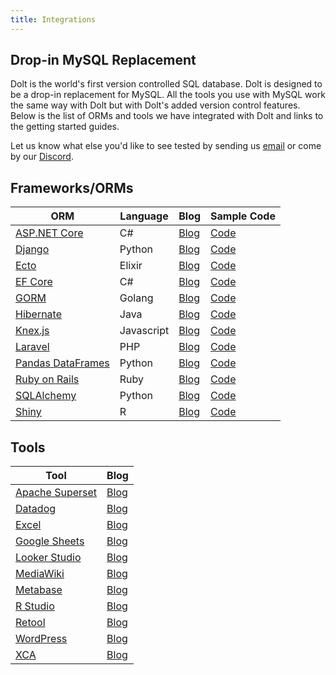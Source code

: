 ```yaml
---
title: Integrations
---
```


## Drop-in MySQL Replacement

Dolt is the world's first version controlled SQL database. Dolt is designed to be a drop-in replacement for MySQL. All the tools you use with MySQL work the same way with Dolt but with Dolt's added version control features. Below is the list of ORMs and tools we have integrated with Dolt and links to the getting started guides. 

Let us know what else you'd like to see tested by sending us [email](mailto:interest@dolthub.com) or come by our [Discord](https://discord.gg/gqr7K4VNKe). 

## Frameworks/ORMs
| ORM                                                                                       | Language   | Blog                                                                           | Sample Code                                                                  | 
|-------------------------------------------------------------------------------------------|------------|--------------------------------------------------------------------------------|------------------------------------------------------------------------------|
| [ASP.NET Core](https://learn.microsoft.com/en-us/aspnet/core/introduction-to-aspnet-core) | C#         | [Blog](https://www.dolthub.com/blog/2024-02-28-works-with-dolt-dotnet-webapp/) | [Code](https://github.com/dolthub/dolt-dotnet-webapp-sample)                 |
| [Django](https://www.djangoproject.com/)                                                  | Python     | [Blog](https://www.dolthub.com/blog/2024-01-31-dolt-django/)                   | [Code](https://github.com/dolthub/dolt_django)                               |
| [Ecto](https://hexdocs.pm/ecto/Ecto.html)                                                 | Elixir     | [Blog](https://www.dolthub.com/blog/2021-07-16-ecto-dolt/)                     | [Code](https://github.com/VinaiRachakonda/Ecto-Dolt-Sample)                  |
| [EF Core](https://learn.microsoft.com/en-us/ef/core/)                                     | C#         | [Blog](https://www.dolthub.com/blog/2023-12-04-works-with-dolt-efcore/)        | [Code](https://github.com/dolthub/efcore-sample)                             |
| [GORM](https://gorm.io/docs/)                                                             | Golang     | [Blog](https://www.dolthub.com/blog/2024-03-15-gorm-with-dolt)                 | [Code](https://github.com/dolthub/gorm-demo)                                 | 
| [Hibernate ](https://hibernate.org/)                                                      | Java       | [Blog](https://www.dolthub.com/blog/2023-11-13-dolt-on-hibernate/)             | [Code](https://github.com/dolthub/hibernate-sample)                          |
| [Knex.js](https://knexjs.org/)                                                            | Javascript | [Blog](https://www.dolthub.com/blog/2023-09-27-dolt-and-knexjs/)               | [Code](https://github.com/dolthub/dolt-knexjs-example)                       |
| [Laravel](https://laravel.com/)                                                           | PHP        | [Blog](https://www.dolthub.com/blog/2024-01-08-dolt-laravel/)                  | [Code](https://github.com/dolthub/chirper)                                   |
| [Pandas DataFrames](https://pandas.pydata.org/docs/reference/api/pandas.DataFrame.html)   | Python     | [Blog](https://www.dolthub.com/blog/2024-06-07-dolt-pandas-dataframes/)        | [Code](https://github.com/dolthub/dolt-pandas-dataframes)                    |
| [Ruby on Rails](https://rubyonrails.org/)                                                 | Ruby       | [Blog](https://www.dolthub.com/blog/2024-02-09-dolt-ruby-on-rails/)            | [Code](https://github.com/dolthub/dolt_rails)                                | 
| [SQLAlchemy](https://www.sqlalchemy.org/)                                                 | Python     | [Blog](https://www.dolthub.com/blog/2023-07-12-sql-alchemy-getting-started/)   | [Code](https://github.com/timsehn/dolt-sqlalchemy-getting-started/tree/main) |
| [Shiny](https://shiny.posit.co/)                                                          | R          | [Blog](https://www.dolthub.com/blog/2024-04-26-dolt-r-shiny/)                  | [Code](https://github.com/dolthub/dolt_shiny)                                | 

## Tools

| Tool                                                           | Blog                                                                         | 
|----------------------------------------------------------------|------------------------------------------------------------------------------| 
| [Apache Superset](https://superset.apache.org/)                | [Blog](https://www.dolthub.com/blog/2023-01-27-dolt-superset/)               |
| [Datadog](https://www.datadoghq.com/)                          | [Blog](https://www.dolthub.com/blog/2024-05-17-dolt-datadog-dashboards/)     |
| [Excel](https://www.microsoft.com/en-us/microsoft-365/excel)   | [Blog](https://www.dolthub.com/blog/2023-11-24-dolt-excel)                   | 
| [Google Sheets](https://www.google.com/sheets/about/#overview) | [Blog](https://www.dolthub.com/blog/2023-09-15-dolt-google-sheets/)          |
| [Looker Studio](https://lookerstudio.google.com/)              | [Blog](https://www.dolthub.com/blog/2023-02-13-dolt-looker/)                 |
| [MediaWiki](https://www.mediawiki.org/wiki/MediaWiki)          | [Blog](https://www.dolthub.com/blog/2024-04-05-dolt-mediawiki-wikipedia/)    |
| [Metabase](https://github.com/metabase/metabase)               | [Blog](https://www.dolthub.com/blog/2024-01-24-dolt-metabase/)               |
| [R Studio](https://posit.co/download/rstudio-desktop/)         | [Blog](https://www.dolthub.com/blog/2022-02-14-dolt-and-r/)                  |
| [Retool](https://retool.com/)                                  | [Blog](https://www.dolthub.com/blog/2023-01-03-superpower-retool-with-dolt/) |
| [WordPress](https://wordpress.com/)                            | [Blog](https://www.dolthub.com/blog/2023-08-04-wordpress-on-dolt/)           |
| [XCA](https://hohnstaedt.de/xca/)                              | [Blog](https://www.dolthub.com/blog/2023-08-21-xca-on-dolt/)                 |
